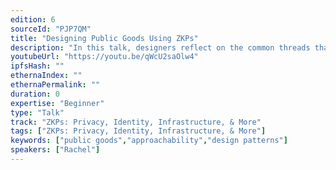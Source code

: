 ```yaml
---
edition: 6
sourceId: "PJP7QM"
title: "Designing Public Goods Using ZKPs"
description: "In this talk, designers reflect on the common threads that run through a constellation of tools and applications built with ZKPs. We share mental models being explored and strategies for fluidly navigating an evolving space. By offering real examples from our design workshops and dApps, we will explore the question – How might we materialize abstract concepts to enable internal and external teams to build with ZKPs?"
youtubeUrl: "https://youtu.be/qWcU2saOlw4"
ipfsHash: ""
ethernaIndex: ""
ethernaPermalink: ""
duration: 0
expertise: "Beginner"
type: "Talk"
track: "ZKPs: Privacy, Identity, Infrastructure, & More"
tags: ["ZKPs: Privacy, Identity, Infrastructure, & More"]
keywords: ["public goods","approachability","design patterns"]
speakers: ["Rachel"]
---
```

